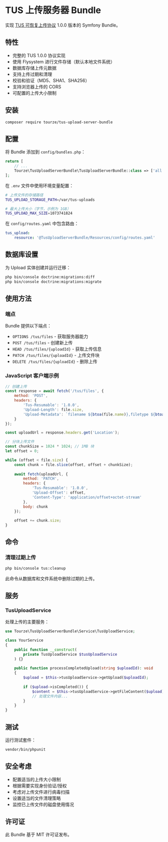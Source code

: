 # TUS 上传服务器 Bundle

实现 [TUS 可恢复上传协议](https://tus.io/) 1.0.0 版本的 Symfony Bundle。

## 特性

- 完整的 TUS 1.0.0 协议实现
- 使用 Flysystem 进行文件存储（默认本地文件系统）
- 数据库存储上传元数据
- 支持上传过期和清理
- 校验和验证（MD5、SHA1、SHA256）
- 支持浏览器上传的 CORS
- 可配置的上传大小限制

## 安装

```bash
composer require tourze/tus-upload-server-bundle
```

## 配置

将 Bundle 添加到 `config/bundles.php`：

```php
return [
    // ...
    Tourze\TusUploadServerBundle\TusUploadServerBundle::class => ['all' => true],
];
```

在 `.env` 文件中使用环境变量配置：

```bash
# 上传文件的存储路径
TUS_UPLOAD_STORAGE_PATH=/var/tus-uploads

# 最大上传大小（字节，示例为 1GB）
TUS_UPLOAD_MAX_SIZE=1073741824
```

在 `config/routes.yaml` 中包含路由：

```yaml
tus_upload:
    resource: '@TusUploadServerBundle/Resources/config/routes.yaml'
```

## 数据库设置

为 Upload 实体创建并运行迁移：

```bash
php bin/console doctrine:migrations:diff
php bin/console doctrine:migrations:migrate
```

## 使用方法

### 端点

Bundle 提供以下端点：

- `OPTIONS /tus/files` - 获取服务器能力
- `POST /tus/files` - 创建新上传
- `HEAD /tus/files/{uploadId}` - 获取上传信息
- `PATCH /tus/files/{uploadId}` - 上传文件块
- `DELETE /tus/files/{uploadId}` - 删除上传

### JavaScript 客户端示例

```javascript
// 创建上传
const response = await fetch('/tus/files', {
    method: 'POST',
    headers: {
        'Tus-Resumable': '1.0.0',
        'Upload-Length': file.size,
        'Upload-Metadata': `filename ${btoa(file.name)},filetype ${btoa(file.type)}`
    }
});

const uploadUrl = response.headers.get('Location');

// 分块上传文件
const chunkSize = 1024 * 1024; // 1MB 块
let offset = 0;

while (offset < file.size) {
    const chunk = file.slice(offset, offset + chunkSize);
    
    await fetch(uploadUrl, {
        method: 'PATCH',
        headers: {
            'Tus-Resumable': '1.0.0',
            'Upload-Offset': offset,
            'Content-Type': 'application/offset+octet-stream'
        },
        body: chunk
    });
    
    offset += chunk.size;
}
```

## 命令

### 清理过期上传

```bash
php bin/console tus:cleanup
```

此命令从数据库和文件系统中删除过期的上传。

## 服务

### TusUploadService

处理上传的主要服务：

```php
use Tourze\TusUploadServerBundle\Service\TusUploadService;

class YourService 
{
    public function __construct(
        private TusUploadService $tusUploadService
    ) {}
    
    public function processCompletedUpload(string $uploadId): void 
    {
        $upload = $this->tusUploadService->getUpload($uploadId);
        
        if ($upload->isCompleted()) {
            $content = $this->tusUploadService->getFileContent($upload);
            // 处理文件内容...
        }
    }
}
```

## 测试

运行测试套件：

```bash
vendor/bin/phpunit
```

## 安全考虑

- 配置适当的上传大小限制
- 根据需要实现身份验证/授权
- 考虑对上传文件进行病毒扫描
- 设置适当的文件清理策略
- 监控已上传文件的磁盘使用情况

## 许可证

此 Bundle 基于 MIT 许可证发布。
